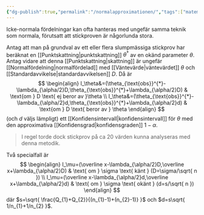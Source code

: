 ```yaml
---
{"dg-publish":true,"permalink":"/normalapproximationen/","tags":["matematiskstatistik"]}
---
```


Icke-normala fördelningar kan ofta hanteras med ungefär samma teknik som normala, förutsatt att stickproven är någorlunda stora.

Antag att man på grundval av ett eller flera slumpmässiga stickprov har beräknat en [[Punktskattning\|punktskattning]] $\theta^{*}$ av en okänd parameter $\theta$. Antag vidare att denna [[Punktskattning\|skattning]] är ungefär [[Normalfördelning\|normalfördelad]] med [[Väntevärde\|väntevärdet]] $\theta$ och [[Standardavvikelse\|standardavvikelsen]] $D$. Då är
$$
\begin{align}
I_\theta&=(\theta_{\text{obs}}^{*}-\lambda_{\alpha/2}D,\theta_{\text{obs}}^{*}+\lambda_{\alpha/2}D) & \text{om } D \text{ ej beror av }\theta \\
I_\theta&=(\theta_{\text{obs}}^{*}-\lambda_{\alpha/2}d,\theta_{\text{obs}}^{*}+\lambda_{\alpha/2}d) & \text{om } D \text{ beror av } \theta
\end{align}
$$
(och $d$ väljs lämpligt) ett [[Konfidensintervall\|konfidensintervall]] för $\theta$ med den approximativa [[Konfidensgrad\|konfidensgraden]] $1-\alpha$.

> I regel torde dock stickprov på ca 20 värden kunna analyseras med denna metodik.


Två specialfall är
$$
\begin{align}
I_\mu=(\overline x-\lambda_{\alpha/2}D,\overline x+\lambda_{\alpha/2}D) & \text{ om } \sigma \text{ känt } (D=\sigma/\sqrt{ n }) \\
I_\mu=(\overline x-\lambda_{\alpha/2}d,\overline x+\lambda_{\alpha/2}d) & \text{ om } \sigma \text{ okänt } (d=s/\sqrt{ n }) 
\end{align}
$$
där $s=\sqrt{ \frac{Q_{1}+Q_{2}}{(n_{1}-1)+(n_{2}-1)} }$ och $d=s\sqrt{ 1/n_{1}+1/n_{2} }$.